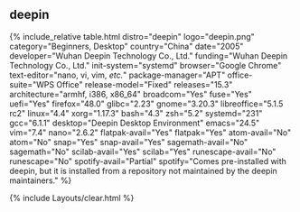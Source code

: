 ## deepin

{% include_relative table.html distro="deepin" logo="deepin.png" category="Beginners, Desktop" country="China" date="2005" developer="Wuhan Deepin Technology Co., Ltd." funding="Wuhan Deepin Technology Co., Ltd." init-system="systemd" browser="Google Chrome" text-editor="nano, vi, vim, <i>etc.</i>" package-manager="APT" office-suite="WPS Office" release-model="Fixed" releases="15.3" architecture="armhf, i386, x86_64" broadcom="Yes" fuse="Yes" uefi="Yes" firefox="48.0" glibc="2.23" gnome="3.20.3" libreoffice="5.1.5 rc2" linux="4.4" xorg="1.17.3" bash="4.3" zsh="5.2" systemd="231" gcc="6.1.1" desktop="Deepin Desktop Environment" emacs="24.5" vim="7.4" nano="2.6.2" flatpak-avail="Yes" flatpak="Yes" atom-avail="No" atom="No" snap="Yes" snap-avail="Yes" sagemath-avail="No" sagemath="No" scilab-avail="Yes" scilab="Yes" runescape-avail="No" runescape="No" spotify-avail="Partial" spotify="Comes pre-installed with deepin, but it is installed from a repository not maintained by the deepin maintainers." %}

{% include Layouts/clear.html %}

